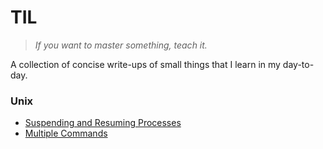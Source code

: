 # TIL


>_If you want to master something, teach it._

A collection of concise write-ups of small things that I learn in my day-to-day.

### Unix

- [Suspending and Resuming Processes](unix/suspending-and-resuming-processes.md)
- [Multiple Commands](unix/multiple-commands.md)

